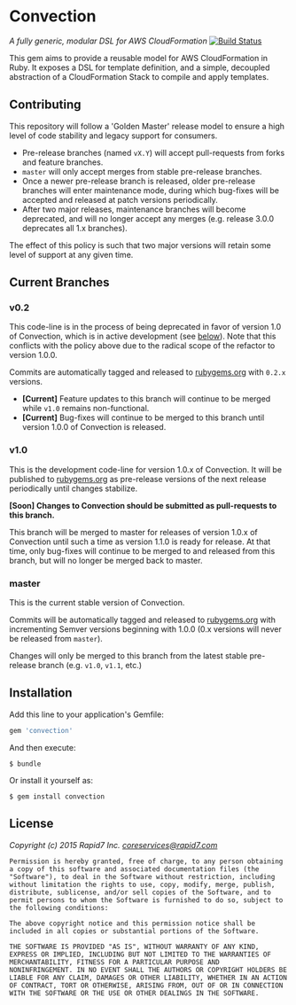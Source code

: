 Convection
==========

_A fully generic, modular DSL for AWS CloudFormation_ [![Build Status](https://travis-ci.org/rapid7/convection.svg)](https://travis-ci.org/rapid7/convection)

This gem aims to provide a reusable model for AWS CloudFormation in Ruby. It exposes a DSL for template definition, and a simple, decoupled abstraction of a CloudFormation Stack to compile and apply templates.

## Contributing

This repository will follow a 'Golden Master' release model to ensure a high level of code stability and legacy support for consumers.

* Pre-release branches (named `vX.Y`) will accept pull-requests from forks and feature branches.
* `master` will only accept merges from stable pre-release branches.
* Once a newer pre-release branch is released, older pre-release branches will enter maintenance mode, during which bug-fixes will be accepted and released at patch versions periodically.
* After two major releases, maintenance branches will become deprecated, and will no longer accept any merges (e.g. release 3.0.0 deprecates all 1.x branches).

The effect of this policy is such that two major versions will retain some level of support at any given time.

## Current Branches

### v0.2

This code-line is in the process of being deprecated in favor of version 1.0 of Convection, which is in active development (see [below](#v10)). Note that this conflicts with the policy above due to the radical scope of the refactor to version 1.0.0.

Commits are automatically tagged and released to [rubygems.org](https://rubygems.org/gems/convection) with `0.2.x` versions.

* **[Current]** Feature updates to this branch will continue to be merged while `v1.0` remains non-functional.
* **[Current]** Bug-fixes will continue to be merged to this branch until version 1.0.0 of Convection is released.

### v1.0

This is the development code-line for version 1.0.x of Convection. It will be published to [rubygems.org](https://rubygems.org/gems/convection) as pre-release versions of the next release periodically until changes stabilize.

**[Soon] Changes to Convection should be submitted as pull-requests to this branch.**

This branch will be merged to master for releases of version 1.0.x of Convection until such a time as version 1.1.0 is ready for release. At that time, only bug-fixes will continue to be merged to and released from this branch, but will no longer be merged back to master.

### master

This is the current stable version of Convection.

Commits will be automatically tagged and released to [rubygems.org](https://rubygems.org/gems/convection) with incrementing Semver versions beginning with 1.0.0 (0.x versions will never be released from `master`).

Changes will only be merged to this branch from the latest stable pre-release branch (e.g. `v1.0`, `v1.1`, etc.)

## Installation

Add this line to your application's Gemfile:

```ruby
gem 'convection'
```

And then execute:

    $ bundle

Or install it yourself as:

    $ gem install convection

## License

_Copyright (c) 2015 Rapid7 Inc. <coreservices@rapid7.com>_

```
Permission is hereby granted, free of charge, to any person obtaining
a copy of this software and associated documentation files (the
"Software"), to deal in the Software without restriction, including
without limitation the rights to use, copy, modify, merge, publish,
distribute, sublicense, and/or sell copies of the Software, and to
permit persons to whom the Software is furnished to do so, subject to
the following conditions:

The above copyright notice and this permission notice shall be
included in all copies or substantial portions of the Software.

THE SOFTWARE IS PROVIDED "AS IS", WITHOUT WARRANTY OF ANY KIND,
EXPRESS OR IMPLIED, INCLUDING BUT NOT LIMITED TO THE WARRANTIES OF
MERCHANTABILITY, FITNESS FOR A PARTICULAR PURPOSE AND
NONINFRINGEMENT. IN NO EVENT SHALL THE AUTHORS OR COPYRIGHT HOLDERS BE
LIABLE FOR ANY CLAIM, DAMAGES OR OTHER LIABILITY, WHETHER IN AN ACTION
OF CONTRACT, TORT OR OTHERWISE, ARISING FROM, OUT OF OR IN CONNECTION
WITH THE SOFTWARE OR THE USE OR OTHER DEALINGS IN THE SOFTWARE.

```
